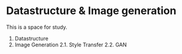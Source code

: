 # Datastructure & Image generation

This is a space for study.

1. Datastructure
2. Image Generation
   2.1. Style Transfer
   2.2. GAN
